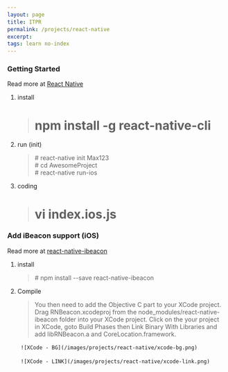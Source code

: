```yaml
---
layout: page
title: ITPR
permalink: /projects/react-native
excerpt:
tags: learn no-index
---
```

  
### Getting Started  
Read more at [React Native](https://facebook.github.io/react-native/docs/getting-started.html#content)

1. install  
    > # npm install -g react-native-cli
    
2. run (init)
    > \# react-native init Max123  
    > \# cd AwesomeProject  
    > \# react-native run-ios  
    
3. coding  
    > # vi index.ios.js 
    
### Add iBeacon support (iOS)  
Read more at [react-native-ibeacon](https://github.com/frostney/react-native-ibeacon)  

1. install  
    > \# npm install --save react-native-ibeacon
2. Compile  
    >You then need to add the Objective C part to your XCode project. Drag RNBeacon.xcodeproj from the node_modules/react-native-ibeacon folder into your XCode project. Click on the your project in XCode, goto Build Phases then Link Binary With Libraries and add libRNBeacon.a and CoreLocation.framework.  
    
        ![XCode - BG](/images/projects/react-native/xcode-bg.png)  
        
        ![XCode - LINK](/images/projects/react-native/xcode-link.png)    
